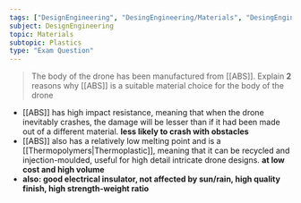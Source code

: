 ```yaml
---
tags: ["DesignEngineering", "DesingEngineering/Materials", "DesingEngineering/Materials/Plastics", "DesingEngineering/Materials/Plastics/Processes"]
subject: DesignEngineering
topic: Materials
subtopic: Plastics
type: "Exam Question"
---
```


> The body of the drone has been manufactured from [[ABS]]. Explain **2** reasons why [[ABS]] is a suitable material choice for the body of the drone
 - [[ABS]] has high impact resistance, meaning that when the drone inevitably crashes, the damage will be lesser than if it had been made out of a different material. **less likely to crash with obstacles**
 - [[ABS]] also has a relatively low melting point and is a [[Thermopolymers|Thermoplastic]], meaning that it can be recycled and injection-moulded, useful for high detail intricate drone designs. **at low cost and high volume**
 - **also: good electrical insulator, not affected by sun/rain, high quality finish, high strength-weight ratio**